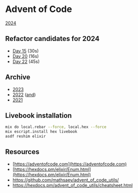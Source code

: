 # Advent of Code

[2024](lib/2024)

## Refactor candidates for 2024

- [Day 15](lib/2024/15.ex) (30s)
- [Day 20](lib/2024/20.ex) (16s)
- [Day 22](lib/2024/22.ex) (45s)

## Archive

- [2023](lib/2023)
- [2022](lib/2022) ([and](/2022))
- [2021](/2021)

## Livebook installation

```bash
mix do local.rebar --force, local.hex --force
mix escript.install hex livebook
asdf reshim elixir
```

## Resources

- [https://adventofcode.com](https://adventofcode.com)
- [https://hexdocs.pm/elixir/Enum.html](https://hexdocs.pm/elixir/Enum.html)
- <https://github.com/mathsaey/advent_of_code_utils/>
- <https://hexdocs.pm/advent_of_code_utils/cheatsheet.html>
